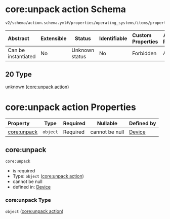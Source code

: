 # core:unpack action Schema

```txt
v2/schema/action.schema.yml#/properties/operating_systems/items/properties/steps/items/properties/actions/items/oneOf/20
```




| Abstract            | Extensible | Status         | Identifiable | Custom Properties | Additional Properties | Access Restrictions | Defined In                                                           |
| :------------------ | ---------- | -------------- | ------------ | :---------------- | --------------------- | ------------------- | -------------------------------------------------------------------- |
| Can be instantiated | No         | Unknown status | No           | Forbidden         | Allowed               | none                | [device.schema.json\*](../device.schema.json "open original schema") |

## 20 Type

unknown ([core:unpack action](device-properties-operating-systems-operating-system-properties-steps-step-properties-group-step-action-oneof-coreunpack-action.md))

# core:unpack action Properties

| Property                   | Type     | Required | Nullable       | Defined by                                                                                                                                                                                                                                                                                                                  |
| :------------------------- | -------- | -------- | -------------- | :-------------------------------------------------------------------------------------------------------------------------------------------------------------------------------------------------------------------------------------------------------------------------------------------------------------------------- |
| [core:unpack](#coreunpack) | `object` | Required | cannot be null | [Device](device-properties-operating-systems-operating-system-properties-steps-step-properties-group-step-action-oneof-coreunpack-action-properties-coreunpack-action.md "v2/schema/action.schema.yml#/properties/operating_systems/items/properties/steps/items/properties/actions/items/oneOf/20/properties/core:unpack") |

## core:unpack




`core:unpack`

-   is required
-   Type: `object` ([core:unpack action](device-properties-operating-systems-operating-system-properties-steps-step-properties-group-step-action-oneof-coreunpack-action-properties-coreunpack-action.md))
-   cannot be null
-   defined in: [Device](device-properties-operating-systems-operating-system-properties-steps-step-properties-group-step-action-oneof-coreunpack-action-properties-coreunpack-action.md "v2/schema/action.schema.yml#/properties/operating_systems/items/properties/steps/items/properties/actions/items/oneOf/20/properties/core:unpack")

### core:unpack Type

`object` ([core:unpack action](device-properties-operating-systems-operating-system-properties-steps-step-properties-group-step-action-oneof-coreunpack-action-properties-coreunpack-action.md))
